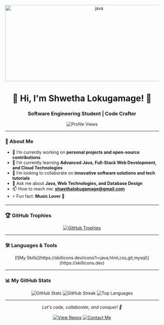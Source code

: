 <div align="center">
  <img src="https://user-images.githubusercontent.com/74038190/212741999-016fddbd-617a-4448-8042-0ecf907aea25.gif" alt="java" width="600" height="250"/>
</div>

<h1 align="center">👋 Hi, I'm Shwetha Lokugamage! 🚀</h1>
<h3 align="center">Software Engineering Student | Code Crafter</h3>

<div align="center">
  <img src="https://komarev.com/ghpvc/?username=imalkajay&style=flat-square&color=blue" alt="Profile Views"/>
</div>

---

### 🌟 About Me
- 🔭 I’m currently working on **personal projects and open-source contributions**
- 🌱 I’m currently learning **Advanced Java, Full-Stack Web Development, and Cloud Technologies**
- 👯 I’m looking to collaborate on **innovative software solutions and tech tutorials**
- 💬 Ask me about **Java, Web Technologies, and Database Design**
- 📫 How to reach me: **shwethalokugamage@gmail.com**
- ⚡ Fun fact: **Music Lover** 🎵

---

### 🏆 GitHub Trophies
<div align="center">
  <a href="https://github.com/ryo-ma/github-profile-trophy">
    <img src="https://github-profile-trophy.vercel.app/?username=imalkajay&theme=dracula&no-frame=false&margin-w=15&column=-1" alt="GitHub Trophies"/>
  </a>
</div>

---

### 🛠️ Languages & Tools
<div align="center">
  [![My Skills](https://skillicons.dev/icons?i=java,html,css,git,mysql)](https://skillicons.dev)
</div>

---

### 📊 My GitHub Stats
<div align="center">
  <img src="https://github-readme-stats.vercel.app/api?username=imalkajay&theme=dracula&hide_border=true&include_all_commits=true&count_private=true" alt="GitHub Stats"/>
  <img src="https://github-readme-streak-stats.herokuapp.com/?user=imalkajay&theme=dracula&hide_border=true" alt="GitHub Streak"/>
  <img src="https://github-readme-stats.vercel.app/api/top-langs/?username=imalkajay&theme=dracula&hide_border=true&include_all_commits=true&count_private=true&layout=compact" alt="Top Languages"/>
</div>

---

<div align="center">
  <i>Let's code, collaborate, and conquer! 🌌</i>
  <br><br>
  <a href="https://github.com/imalkajay?tab=repositories"><img src="https://img.shields.io/badge/View%20My%20Repos-black?style=flat&logo=github&logoColor=white" alt="View Repos"></a>
  <a href="mailto:shwethalokugamage@gmail.com"><img src="https://img.shields.io/badge/Contact%20Me-blue?style=flat&logo=gmail&logoColor=white" alt="Contact Me"></a>
</div>

